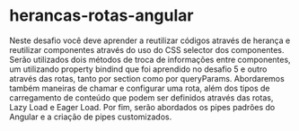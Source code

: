 # herancas-rotas-angular
Neste desafio você deve aprender a reutilizar códigos através de herança e reutilizar componentes através do uso do CSS selector dos componentes. Serão utilizados dois métodos de troca de informações entre componentes, um utilizando property bindind que foi aprendido no desafio 5 e outro através das rotas, tanto por section como por queryParams. Abordaremos também maneiras de chamar e configurar uma rota, além dos tipos de carregamento de conteúdo que podem ser definidos através das rotas, Lazy Load e Eager Load. Por fim, serão abordados os pipes padrões do Angular e a criação de pipes customizados. 
